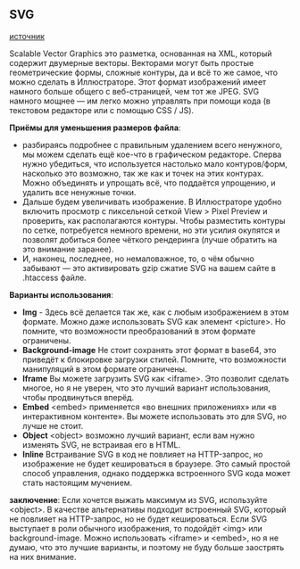 ## SVG

[источник](https://svgontheweb.com/ru/#preparation)

Scalable Vector Graphics это разметка, основанная на XML, который содержит двумерные векторы. Векторами могут быть простые геометрические формы, сложные контуры, да и всё то же самое, что можно сделать в Иллюстраторе. Этот формат изображений имеет намного больше общего с веб-страницей, чем тот же JPEG. SVG намного мощнее — им легко можно управлять при помощи кода (в текстовом редакторе или с помощью CSS / JS).

**Приёмы для уменьшения размеров файла**:

- разбираясь подробнее с правильным удалением всего ненужного, мы можем сделать ещё кое-что в графическом редакторе. Сперва нужно убедиться, что используется настолько мало контуров/форм, насколько это возможно, так же как и точек на этих контурах. Можно объединять и упрощать всё, что поддаётся упрощению, и удалить все ненужные точки.
- Дальше будем увеличивать изображение. В Иллюстраторе удобно включить просмотр с пиксельной сеткой View > Pixel Preview и проверить, как располагаются контуры. Чтобы разместить контуры по сетке, потребуется немного времени, но эти усилия окупятся и позволят добиться более чёткого рендеринга (лучше обратить на это внимание заранее).
- И, наконец, последнее, но немаловажное, то, о чём обычно забывают — это активировать gzip сжатие SVG на вашем сайте в .htaccess файле.

**Варианты использования**:

- **Img** - Здесь всё делается так же, как с любым изображением в этом формате. Можно даже использовать SVG как элемент \<picture>. Но помните, что возможности преобразований в этом формате ограничены.
- **Background-image** Не стоит сохранять этот формат в base64, это приведёт к блокировке загрузки стилей. Помните, что возможности манипуляций в этом формате ограничены.
- **Iframe** Вы можете загрузить SVG как \<iframe>. Это позволит сделать многое, но я не уверен, что это лучший вариант использования, чтобы продвинуться вперёд.
- **Embed** \<embed> применяется «во внешних приложениях» или «в интерактивном контенте». Вы можете использовать это для SVG, но лучше не стоит.
- **Object** \<object> возможно лучший вариант, если вам нужно изменять SVG, не встраивая его в HTML.
- **Inline** Встраивание SVG в код не повлияет на HTTP-запрос, но изображение не будет кешироваться в браузере. Это самый простой способ управления, однако поддержка встроенного SVG кода может стать настоящим мучением.

**заключение**:
Если хочется выжать максимум из SVG, используйте \<object>. В качестве альтернативы подходит встроенный SVG, который не повлияет на HTTP-запрос, но не будет кешироваться. Если SVG выступает в роли обычного изображения, то подойдёт \<img> или background-image. Можно использовать \<iframe> и \<embed>, но я не думаю, что это лучшие варианты, и поэтому не буду больше заострять на них внимание.

